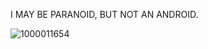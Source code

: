 I MAY BE PARANOID, BUT NOT AN ANDROID.

![1000011654](https://cdn.discordapp.com/attachments/1233877935652343821/1259417643400826961/Screenshot_20240706_190249_YouTube.jpg?ex=668b9b95&is=668a4a15&hm=a287d000969181cd401dffed9a347f1e65a59b582817b619c03ae5ed45b1d1bc&)

